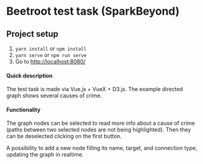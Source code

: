 # Beetroot test task (SparkBeyond)

## Project setup
1. `yarn install` or `npm install`
2. `yarn serve` or `npm run serve`
3. Go to [http://localhost:8080/](http://localhost:8080/)

#### Quick description
The test task is made via Vue.js + VueX + D3.js. The example directed graph shows several causes of crime.

#### Functionality
The graph nodes can be selected to read more info about a cause of crime (paths between two selected nodes are not being highlighted).
Then they can be deselected clicking on the first button.

A possibility to add a new node filling its name, target, and connection type, updating the graph in realtime.
